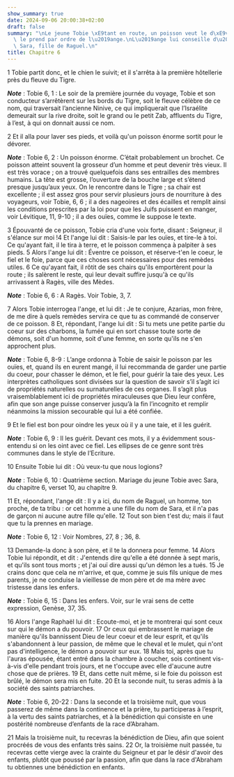 ```yaml
---
show_summary: true
date: 2024-09-06 20:00:38+02:00
draft: false
summary: "\nLe jeune Tobie \xE9tant en route, un poisson veut le d\xE9vorer.\nTobie\
  \ le prend par ordre de l\u2019ange.\nL\u2019ange lui conseille d\u2019\xE9pouser\
  \ Sara, fille de Raguel.\n"
title: Chapitre 6
---
```





1 Tobie partit donc, et le chien le suivit; et il s'arrêta à la première hôtellerie près du fleuve du Tigre.

***Note*** :  Tobie 6, 1 : Le soir de la première journée du voyage, Tobie et son conducteur s’arrêtèrent sur les bords du Tigre, soit le fleuve célèbre de ce nom, qui traversait l’ancienne Ninive, ce qui impliquerait que l’Israélite demeurait sur la rive droite, soit le grand ou le petit Zab, affluents du Tigre, à l’est, à qui on donnait aussi ce nom.

2 Et il alla pour laver ses pieds, et voilà qu'un poisson énorme sortit pour le dévorer.

***Note*** :  Tobie 6, 2 : Un poisson énorme. C’était probablement un brochet. Ce poisson atteint souvent la grosseur d’un homme et peut devenir très vieux. Il est très vorace ; on a trouvé quelquefois dans ses entrailles des membres humains. La tête est grosse, l’ouverture de la bouche large et s’étend presque jusqu’aux yeux. On le rencontre dans le Tigre ; sa chair est excellente ; il est assez gros pour servir plusieurs jours de nourriture à des voyageurs, voir Tobie, 6, 6 ; il a des nageoires et des écailles et remplit ainsi les conditions prescrites par la loi pour que les Juifs puissent en manger, voir Lévitique, 11, 9-10 ; il a des ouïes, comme le suppose le texte.

3 Épouvanté de ce poisson, Tobie cria d'une voix forte, disant : Seigneur, il s'élance sur moi !4 Et l'ange lui dit : Saisis-le par les ouïes, et tire-le à toi. Ce qu'ayant fait, il le tira à terre, et le poisson commença à palpiter à ses pieds. 5 Alors l'ange lui dit : Éventre ce poisson, et réserve-t'en le coeur, le fiel et le foie, parce que ces choses sont nécessaires pour des remèdes utiles. 6 Ce qu'ayant fait, il rôtit de ses chairs qu'ils emportèrent pour la route ; ils salèrent le reste, qui leur devait suffire jusqu'à ce qu'ils arrivassent à Ragès, ville des Mèdes.

***Note*** :  Tobie 6, 6 : A Ragès. Voir Tobie, 3, 7.

7 Alors Tobie interrogea l'ange, et lui dit : Je te conjure, Azarias, mon frère, de me dire à quels remèdes servira ce que tu as commandé de conserver de ce poisson. 8 Et, répondant, l'ange lui dit : Si tu mets une petite partie du coeur sur des charbons, la fumée qui en sort chasse toute sorte de démons, soit d'un homme, soit d'une femme, en sorte qu'ils ne s'en approchent plus.

***Note*** :  Tobie 6, 8-9 : L’ange ordonna à Tobie de saisir le poisson par les ouïes, et, quand ils en eurent mangé, il lui recommanda de garder une partie du coeur, pour chasser le démon, et le fiel, pour guérir la taie des yeux. Les interprètes catholiques sont divisées sur la question de savoir s’il s’agit ici de propriétés naturelles ou surnaturelles de ces organes. Il s’agit plus vraisemblablement ici de propriétés miraculeuses que Dieu leur confère, afin que son ange puisse conserver jusqu’à la fin l’incognito et remplir néanmoins la mission secourable qui lui a été confiée.

9 Et le fiel est bon pour oindre les yeux où il y a une taie, et il les guérit.

***Note*** :  Tobie 6, 9 : Il les guérit. Devant ces mots, il y a évidemment sous-entendu si on les oint avec ce fiel. Les ellipses de ce genre sont très communes dans le style de l’Ecriture.


10 Ensuite Tobie lui dit : Où veux-tu que nous logions?

***Note*** :  Tobie 6, 10 : Quatrième section. Mariage du jeune Tobie avec Sara, du chapitre 6, verset 10, au chapitre 9.

11 Et, répondant, l'ange dit : Il y a ici, du nom de Raguel, un homme, ton proche, de ta tribu : or cet homme a une fille du nom de Sara, et il n'a pas de garçon ni aucune autre fille qu'elle. 12 Tout son bien t'est du; mais il faut que tu la prennes en mariage.

***Note*** :  Tobie 6, 12 : Voir Nombres, 27, 8 ; 36, 8.

13 Demande-la donc à son père, et il te la donnera pour femme. 14 Alors Tobie lui répondit, et dit : J'entends dire qu'elle a été donnée à sept maris, et qu'ils sont tous morts ; et j'ai ouï dire aussi qu'un démon les a tués. 15 Je crains donc que cela ne m'arrive, et que, comme je suis fils unique de mes parents, je ne conduise la vieillesse de mon père et de ma mère avec tristesse dans les enfers.

***Note*** :  Tobie 6, 15 : Dans les enfers. Voir, sur le vrai sens de cette expression, Genèse, 37, 35.

16 Alors l'ange Raphaël lui dit : Ecoute-moi, et je te montrerai qui sont ceux sur qui le démon a du pouvoir. 17 Or ceux qui embrassent le mariage de manière qu'ils bannissent Dieu de leur coeur et de leur esprit, et qu'ils s'abandonnent à leur passion, de même que le cheval et le mulet, qui n'ont pas d'intelligence, le démon a pouvoir sur eux. 18 Mais toi, après que tu l'auras épousée, étant entré dans la chambre à coucher, sois continent vis-à-vis d'elle pendant trois jours, et ne t'occupe avec elle d'aucune autre chose que de prières. 19 Et, dans cette nuit même, si le foie du poisson est brûlé, le démon sera mis en fuite. 20 Et la seconde nuit, tu seras admis à la société des saints patriarches.

***Note*** :  Tobie 6, 20-22 : Dans la seconde et la troisième nuit, que vous passerez de même dans la continence et la prière, tu participeras à l’esprit, à la vertu des saints patriarches, et à la bénédiction qui consiste en une postérité nombreuse d’enfants de la race d’Abraham.

21 Mais la troisième nuit, tu recevras la bénédiction de Dieu, afin que soient procréés de vous des enfants très sains. 22 Or, la troisième nuit passée, tu recevras cette vierge avec la crainte du Seigneur et par le désir d'avoir des enfants, plutôt que poussé par la passion, afin que dans la race d'Abraham tu obtiennes une bénédiction en enfants.

